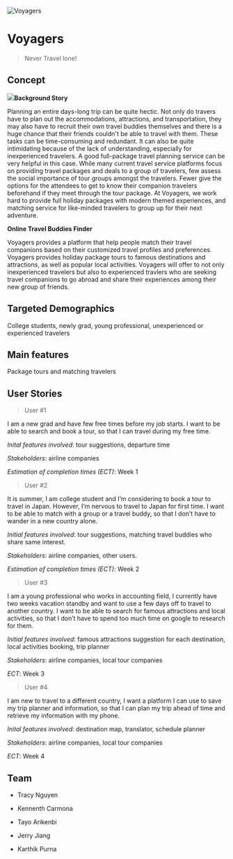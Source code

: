 ![Voyagers](https://i.imgur.com/bFX5bJs.png)

# Voyagers

> Never Travel lone!

## Concept

![](https://media.giphy.com/media/YLsf4Kvdsa9GivKbEZ/giphy.gif)**Background Story**

Planning an entire days-long trip can be quite hectic. Not only do travers have to plan out the accommodations, attractions, and transportation, they may also have to recruit their own travel buddies themselves and there is a huge chance that their friends couldn't be able to travel with them. These tasks can be time-consuming and redundant. It can also be quite intimidating because of the lack of understanding, especially for inexperienced travelers. A good full-package travel planning service can be very helpful in this case. While many current travel service platforms focus on providing travel packages and deals to a group of travelers, few assess the social importance of tour groups amongst the travelers. Fewer give the options for the attendees to get to know their companion travelers beforehand if they meet through the tour package. At Voyagers, we work hard to provide full holiday packages with modern themed experiences, and matching service for like-minded travelers to group up for their next adventure.

**Online Travel Buddies Finder**

Voyagers provides a platform that help people match their travel companions based on
their customized travel profiles and preferences.
Voyagers provides holiday package tours to famous destinations and attractions, as well as popular local activities.
Voyagers will offer to not only inexperienced travelers but also to experienced travlers who are seeking travel companions to go abroad and share their experiences among their new group of friends.

## Targeted Demographics

College students, newly grad, young professional, unexperienced or experienced travelers

## Main features

Package tours and matching travelers

## User Stories

> User #1

I am a new grad and have few free times before my job starts. I want to be able to search and book a tour, so that I can travel during my free time.

_Inital features involved_: tour suggestions, departure time

_Stakeholders_: airline companies

_Estimation of completion times (ECT)_: Week 1

> User #2

It is summer, I am college student and I’m considering to book a tour to travel in Japan. However, I’m nervous to travel to Japan for first time. I want to be able to match with a group or a travel buddy, so that I don’t have to wander in a new country alone.

_Initial features involved_: tour suggestions, matching travel buddies who share same interest.

_Stakeholders_: airline companies, other users.

_Estimation of completion times (ECT)_: Week 2

> User #3

I am a young professional who works in accounting field, I currently have two weeks vacation standby and want to use a few days off to travel to another country. I want to be able to search for famous attractions and local activities, so that I don’t have to spend too much time on google to research for them.

_Initial features involved_: famous attractions suggestion for each destination, local activities booking, trip planner

_Stakeholders_: airline companies, local tour companies

_ECT_: Week 3

> User #4

I am new to travel to a different country, I want a platform I can use to save my trip planner and information, so that I can plan my trip ahead of time and retrieve my information with my phone.

_Inital features involved_: destination map, translator, schedule planner

_Stakeholders_: airline companies, local tour companies

_ECT_: Week 4

## Team

- Tracy Nguyen

- Kennenth Carmona

- Tayo Arikenbi

- Jerry Jiang

- Karthik Purna
